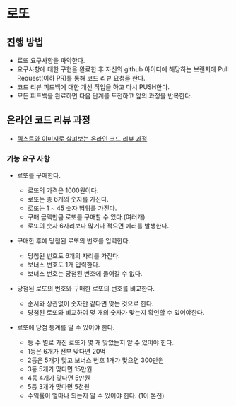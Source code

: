 # 로또
## 진행 방법
* 로또 요구사항을 파악한다.
* 요구사항에 대한 구현을 완료한 후 자신의 github 아이디에 해당하는 브랜치에 Pull Request(이하 PR)를 통해 코드 리뷰 요청을 한다.
* 코드 리뷰 피드백에 대한 개선 작업을 하고 다시 PUSH한다.
* 모든 피드백을 완료하면 다음 단계를 도전하고 앞의 과정을 반복한다.

## 온라인 코드 리뷰 과정
* [텍스트와 이미지로 살펴보는 온라인 코드 리뷰 과정](https://github.com/next-step/nextstep-docs/tree/master/codereview)


### 기능 요구 사항
- 로또를 구매한다.
    - 로또의 가격은 1000원이다.
    - 로또는 총 6개의 숫자를 가진다.
    - 로또는 1 ~ 45 숫자 범위를 가진다.
    - 구매 금액만큼 로또를 구매할 수 있다.(여러개)
    - 로또의 숫자 6자리보다 많거나 적으면 에러를 발생한다.
    
- 구매한 후에 당첨된 로또의 번호를 입력한다.
    - 당첨된 번호도 6개의 자리를 가진다.
    - 보너스 번호도 1개 입력한다.
    - 보너스 번호는 당첨된 번호에 들어갈 수 없다.

- 당첨된 로또의 번호와 구매한 로또의 번호를 비교한다.
    - 순서와 상관없이 숫자만 같다면 맞는 것으로 한다.
    - 당첨된 로또와 비교하여 몇 개의 숫자가 맞는지 확인할 수 있어야한다.
    
- 로또에 당첨 통계를 알 수 있어야 한다.
    - 등 수 별로 가진 로또가 몇 개 맞았는지 알 수 있어야 한다.
    - 1등은 6개가 전부 맞다면 20억
    - 2등은 5개가 맞고 보너스 번호 1개가 맞으면 300만원
    - 3등 5개가 맞다면 15만원
    - 4등 4개가 맞다면 5만원 
    - 5등 3개가 맞다면 5천원
    - 수익률이 얼마나 되는지 알 수 있어야 한다. (1이 본전)
